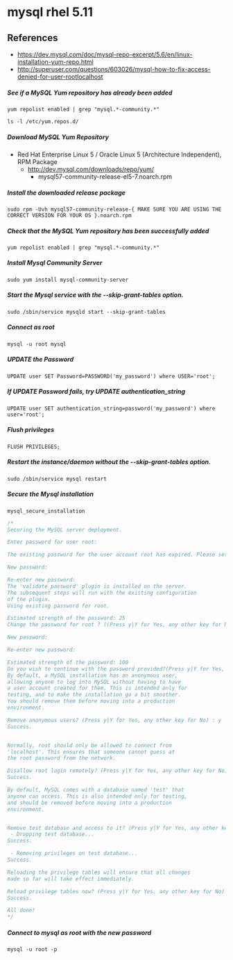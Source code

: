 # mysql rhel 5.11

## References
* https://dev.mysql.com/doc/mysql-repo-excerpt/5.6/en/linux-installation-yum-repo.html
* http://superuser.com/questions/603026/mysql-how-to-fix-access-denied-for-user-rootlocalhost

##### See if a MySQL Yum repository has already been added
```
yum repolist enabled | grep "mysql.*-community.*"
```
```
ls -l /etc/yum.repos.d/
```
##### Download MySQL Yum Repository
* Red Hat Enterprise Linux 5 / Oracle Linux 5 (Architecture Independent), RPM Package
  * http://dev.mysql.com/downloads/repo/yum/
    * mysql57-community-release-el5-7.noarch.rpm

##### Install the downloaded release package
```
sudo rpm -Uvh mysql57-community-release-{ MAKE SURE YOU ARE USING THE CORRECT VERSION FOR YOUR OS }.noarch.rpm
```

##### Check that the MySQL Yum repository has been successfully added
```
yum repolist enabled | grep "mysql.*-community.*"
```

##### Install Mysql Community Server
```
sudo yum install mysql-community-server
```

##### Start the Mysql service with the --skip-grant-tables option.
```
sudo /sbin/service mysqld start --skip-grant-tables
```

##### Connect as root
```
mysql -u root mysql
```

##### UPDATE the Password
```
UPDATE user SET Password=PASSWORD('my_password') where USER='root';
```

##### If UPDATE Password fails, try UPDATE authentication_string
```
UPDATE user SET authentication_string=password('my_password') where user='root';
```

##### Flush privileges
```
FLUSH PRIVILEGES;
```

##### Restart the instance/daemon without the --skip-grant-tables option.
```
sudo /sbin/service mysql restart
```

##### Secure the Mysql installation
```
mysql_secure_installation
```
```c
/*
Securing the MySQL server deployment.

Enter password for user root:

The existing password for the user account root has expired. Please set a new password.

New password:

Re-enter new password:
The 'validate_password' plugin is installed on the server.
The subsequent steps will run with the existing configuration
of the plugin.
Using existing password for root.

Estimated strength of the password: 25
Change the password for root ? ((Press y|Y for Yes, any other key for No) : y

New password:

Re-enter new password:

Estimated strength of the password: 100
Do you wish to continue with the password provided?(Press y|Y for Yes, any other key for No) : y
By default, a MySQL installation has an anonymous user,
allowing anyone to log into MySQL without having to have
a user account created for them. This is intended only for
testing, and to make the installation go a bit smoother.
You should remove them before moving into a production
environment.

Remove anonymous users? (Press y|Y for Yes, any other key for No) : y
Success.


Normally, root should only be allowed to connect from
'localhost'. This ensures that someone cannot guess at
the root password from the network.

Disallow root login remotely? (Press y|Y for Yes, any other key for No) : y
Success.

By default, MySQL comes with a database named 'test' that
anyone can access. This is also intended only for testing,
and should be removed before moving into a production
environment.


Remove test database and access to it? (Press y|Y for Yes, any other key for No) : y
 - Dropping test database...
Success.

 - Removing privileges on test database...
Success.

Reloading the privilege tables will ensure that all changes
made so far will take effect immediately.

Reload privilege tables now? (Press y|Y for Yes, any other key for No) : y
Success.

All done!
*/
```

##### Connect to mysql as root with the new password
```
mysql -u root -p
```
